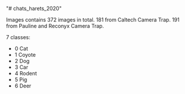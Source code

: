 "# chats_harets_2020" 

Images contains 372 images in total. 181 from Caltech Camera Trap. 191 from Pauline and Reconyx Camera Trap.

7 classes: 
- 0 Cat
- 1 Coyote
- 2 Dog
- 3 Car
- 4 Rodent
- 5 Pig
- 6 Deer